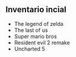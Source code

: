 ## Inventario incial
 - The legend of zelda
 - The last of us 
 - Super mario bros
 - Resident evil 2 remake
 - Uncharted 5
